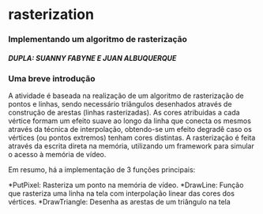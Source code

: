 # rasterization

### Implementando um algoritmo de rasterização
##### DUPLA: SUANNY FABYNE E JUAN ALBUQUERQUE






### Uma breve introdução
 
  A atividade é baseada na realização de um algoritmo de rasterização de pontos e linhas, sendo necessário triângulos desenhados através de construção de arestas (linhas rasterizadas). As cores atribuidas a cada vértice formam um efeito suave ao longo da linha que conecta os mesmos através da técnica de interpolação, obtendo-se um efeito degradê caso os vértices (ou pontos extremos) tenham cores distintas. A rasterização é feita através da escrita direta na memória, utilizando um framework para simular o acesso à memória de vídeo.
  
Em resumo, há a implementação de 3 funções principais:

*PutPixel: Rasteriza um ponto na memória de vídeo.
*DrawLine: Função que rasteriza uma linha na tela com interpolação linear das cores dos vértices.
*DrawTriangle: Desenha as arestas de um triângulo na tela
